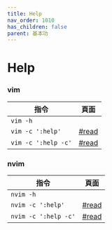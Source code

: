 ```yaml
---
title: Help
nav_order: 1010 
has_children: false
parent: 基本功
---
```



# Help

### vim

| 指令 | 頁面 |
| --- | --- |
| `vim -h` | |
| `vim -c ':help'` | [#read](https://vimhelp.org/) |
| `vim -c ':help -c'` | [#read](https://vimhelp.org/starting.txt.html#-c) |

### nvim

| 指令 | 頁面 |
| --- | --- |
| `nvim -h` | |
| `nvim -c ':help'` | [#read](https://neovim.io/doc/user/) |
| `nvim -c ':help -c'` | [#read](https://neovim.io/doc/user/starting.html#-c) |


